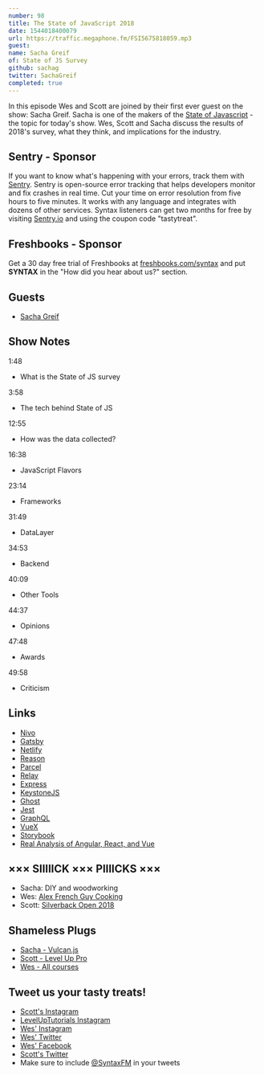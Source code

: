 ```yaml
---
number: 98
title: The State of JavaScript 2018
date: 1544018400079
url: https://traffic.megaphone.fm/FSI5675818059.mp3
guest: 
name: Sacha Greif
of: State of JS Survey
github: sachag
twitter: SachaGreif
completed: true
---
```


In this episode Wes and Scott are joined by their first ever guest on the show: Sacha Greif. Sacha is one of the makers of the [State of Javascript](https://stateofjs.com/) - the topic for today's show. Wes, Scott and Sacha discuss the results of 2018's survey, what they think, and implications for the industry.

## Sentry - Sponsor

If you want to know what's happening with your errors, track them with [Sentry](https://sentry.io/). Sentry is open-source error tracking that helps developers monitor and fix crashes in real time. Cut your time on error resolution from five hours to five minutes. It works with any language and integrates with dozens of other services. Syntax listeners can get two months for free by visiting [Sentry.io](https://sentry.io/) and using the coupon code "tastytreat".

## Freshbooks - Sponsor

Get a 30 day free trial of Freshbooks at [freshbooks.com/syntax](https://freshbooks.com/syntax) and put **SYNTAX** in the "How did you hear about us?" section.

## Guests

* [Sacha Greif](https://twitter.com/SachaGreif)

## Show Notes

1:48

* What is the State of JS survey

3:58

* The tech behind State of JS

12:55

* How was the data collected?

16:38

* JavaScript Flavors

23:14

* Frameworks

31:49

* DataLayer

34:53

* Backend

40:09

* Other Tools

44:37

* Opinions

47:48

* Awards

49:58

* Criticism

## Links
* [Nivo](https://nivo.rocks/)
* [Gatsby](https://www.gatsbyjs.org/)
* [Netlify](https://www.netlify.com/)
* [Reason](https://reasonml.github.io/)
* [Parcel](https://en.parceljs.org/)
* [Relay](https://facebook.github.io/relay/)
* [Express](https://expressjs.com/)
* [KeystoneJS](https://keystonejs.com/)
* [Ghost](https://ghost.org/)
* [Jest](https://jestjs.io/)
* [GraphQL](https://graphql.org/)
* [VueX](https://vuex.vuejs.org/)
* [Storybook](https://storybook.js.org/)
* [Real Analysis of Angular, React, and Vue](https://youtu.be/UnEPBQvkNrg)

## ××× SIIIIICK ××× PIIIICKS ×××

* Sacha: DIY and woodworking
* Wes: [Alex French Guy Cooking](https://www.youtube.com/user/FrenchGuyCooking)
* Scott: [Silverback Open 2018](https://www.youtube.com/playlist?list=PLipSUxfAla6D257xn14FgxHaFUyKDMY14)

## Shameless Plugs

* [Sacha -  Vulcan.js](http://vulcanjs.org/)
* [Scott - Level Up Pro](https://www.leveluptutorials.com/pro)
* [Wes - All courses](https://wesbos.com/courses)

## Tweet us your tasty treats!

* [Scott's Instagram](https://www.instagram.com/stolinski/)
* [LevelUpTutorials Instagram](https://www.instagram.com/LevelUpTutorials/)
* [Wes' Instagram](https://www.instagram.com/wesbos/)
* [Wes' Twitter](https://twitter.com/wesbos)
* [Wes' Facebook](https://www.facebook.com/wesbos.developer)
* [Scott's Twitter](https://twitter.com/stolinski)
* Make sure to include [@SyntaxFM](https://twitter.com/SyntaxFM) in your tweets
